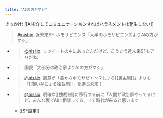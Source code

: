 ```yaml
---
title: "AIの方がマシ"
---
```


きっかけ: [[AIを介してコミュニケーションすればハラスメントは発生しない]]
> [@nishio](https://twitter.com/nishio/status/1605044442339368960?s=20&t=2y31SZaaoTwkt4v6_x5Kuw): 近未来SF:
> ホモサピエンス「大半のホモサピエンスよりAIの方がマシ」
- > [@nishio](https://twitter.com/nishio/status/1605105611716571139?s=20&t=2y31SZaaoTwkt4v6_x5Kuw): リツイートの中にあったんだけど、こういう近未来SFもアリだね:
- > 国民「大部分の政治家よりAIの方がマシ」
- > [@nishio](https://twitter.com/nishio/status/1605106545226051584?s=20&t=2y31SZaaoTwkt4v6_x5Kuw): 民意が「愚かなホモサピエンスによる[[民主制]]」よりも「[[賢いAIによる独裁制]]」を選ぶ未来！
- > [@nishio](https://twitter.com/nishio/status/1605106817599963136?s=20&t=2y31SZaaoTwkt4v6_x5Kuw): 明確な[[独裁制]]に移行する前に「人間が政治家やってるけど、みんな裏でAIに相談してる」って時代が来ると思います
    - [[SF設定]]

